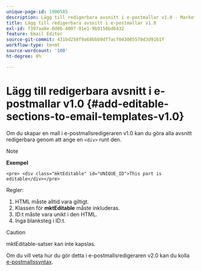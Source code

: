 ```yaml
---
unique-page-id: 1900585
description: Lägg till redigerbara avsnitt i e-postmallar v1.0 - Marketo Docs - produktdokumentation
title: Lägg till redigerbara avsnitt i e-postmallar v1.0
exl-id: f397aa8e-0d0b-4007-91e1-9b9158bd6432
feature: Email Editor
source-git-commit: 431bd258f9a68bbb9df7acf043085578d3d91b1f
workflow-type: tm+mt
source-wordcount: '100'
ht-degree: 0%

---
```


# Lägg till redigerbara avsnitt i e-postmallar v1.0 {#add-editable-sections-to-email-templates-v1.0}

Om du skapar en mall i e-postmallsredigeraren v1.0 kan du göra alla avsnitt redigerbara genom att ange en `<div>` runt den.

>[!NOTE]
>
>**Exempel**
>
>`<pre> <div class="mktEditable" id="UNIQUE_ID">This part is editable</div></pre>`

Regler:

1. HTML måste alltid vara giltigt.
1. Klassen för **mktEditable** måste inkluderas.
1. ID:t måste vara unikt i den HTML.
1. Inga blanksteg i ID:t.

>[!CAUTION]
>
>mktEditable-satser kan inte kapslas.

Om du vill veta hur du gör detta i e-postmallsredigeraren v2.0 kan du kolla [e-postmallssyntax](/help/marketo/product-docs/email-marketing/general/email-editor-2/email-template-syntax.md).

